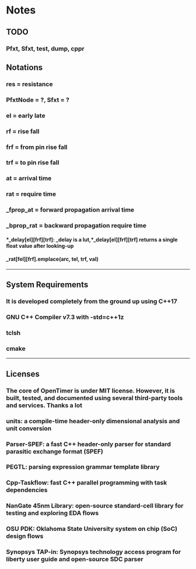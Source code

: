 # Notes

## TODO

### Pfxt, Sfxt, test, dump, cppr

## Notations

### res = resistance

### PfxtNode = ?, Sfxt = ?

### el = early late

### rf = rise fall

### frf = from pin rise fall

### trf = to pin rise fall

### at = arrival time

### rat = require time

### _fprop_at = forward propagation arrival time

### _bprop_rat = backward propagation require time

#### \*\_delay\[el][frf][trf]: _delay is a lut,\*_delay\[el][frf][trf] returns a single float value after looking-up

#### _rat\[fel][frf].emplace(arc, tel, trf, val)

***

## System Requirements

### It is developed completely from the ground up using C++17

### GNU C++ Compiler v7.3 with -std=c++1z

### tclsh

### cmake

***

## Licenses

### The core of OpenTimer is under MIT license. However, it is built, tested, and documented using several third-party tools and services. Thanks a lot

### units: a compile-time header-only dimensional analysis and unit conversion

### Parser-SPEF: a fast C++ header-only parser for standard parasitic exchange format (SPEF)

### PEGTL: parsing expression grammar template library

### Cpp-Taskflow: fast C++ parallel programming with task dependencies

### NanGate 45nm Library: open-source standard-cell library for testing and exploring EDA flows

### OSU PDK: Oklahoma State University system on chip (SoC) design flows

### Synopsys TAP-in: Synopsys technology access program for liberty user guide and open-source SDC parser
